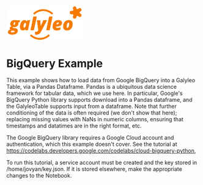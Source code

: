 <img src= ../../galyleo-logo.png width=200>

# BigQuery Example
This example shows how to load data from Google BigQuery into a Galyleo Table, via a Pandas Dataframe.  Pandas is a ubiquitous data science framework for tabular data, which we use here.  In particular, Google's BigQuery Python library supports download into a Pandas dataframe, and the GalyleoTable supports input from a dataframe.  Note that further conditioning of the data is often required (we don't show that here); replacing missing values with NaNs in numeric columns, ensuring that timestamps and datatimes are in the right format, etc.

The Google BigQuery library requires a Google Cloud account and  authentication, which this example doesn't cover.  See the tutorial at https://codelabs.developers.google.com/codelabs/cloud-bigquery-python, 

To run this tutorial, a service account must be created and the key stored in /home/jovyan/key.json.  If it is stored elsewhere, make the appropriate changes to the Notebook.